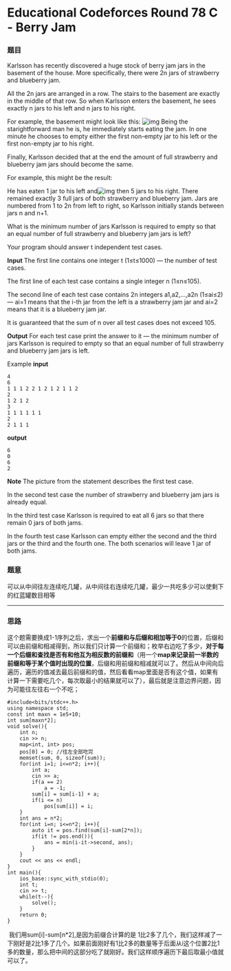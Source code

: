 # Educational Codeforces Round 78  C - Berry Jam



### 题目



Karlsson has recently discovered a huge stock of berry jam jars in the basement of the house. More specifically, there were 2n jars of strawberry and blueberry jam.

All the 2n jars are arranged in a row. The stairs to the basement are exactly in the middle of that row. So when Karlsson enters the basement, he sees exactly n jars to his left and n jars to his right.

For example, the basement might look like this:
![img](https://uploadfiles.nowcoder.com/images/20191223/517318077_1577097924303_8F079454660B77C941FD8C211F494797)
Being the starightforward man he is, he immediately starts eating the jam. In one minute he chooses to empty either the first non-empty jar to his left or the first non-empty jar to his right.

Finally, Karlsson decided that at the end the amount of full strawberry and blueberry jam jars should become the same.

For example, this might be the result:

He has eaten 1 jar to his left and![img](https://uploadfiles.nowcoder.com/images/20191223/517318077_1577097924431_8F079454660B77C941FD8C211F494797) then 5 jars to his right. There remained exactly 3 full jars of both strawberry and blueberry jam.
Jars are numbered from 1 to 2n from left to right, so Karlsson initially stands between jars n and n+1.

What is the minimum number of jars Karlsson is required to empty so that an equal number of full strawberry and blueberry jam jars is left?

Your program should answer t independent test cases.

**Input**
The first line contains one integer t (1≤t≤1000) — the number of test cases.

The first line of each test case contains a single integer n (1≤n≤105).

The second line of each test case contains 2n integers a1,a2,…,a2n (1≤ai≤2) — ai=1 means that the i-th jar from the left is a strawberry jam jar and ai=2 means that it is a blueberry jam jar.

It is guaranteed that the sum of n over all test cases does not exceed 105.

**Output**
For each test case print the answer to it — the minimum number of jars Karlsson is required to empty so that an equal number of full strawberry and blueberry jam jars is left.

Example
**input**

```
4
6
1 1 1 2 2 1 2 1 2 1 1 2
2
1 2 1 2
3
1 1 1 1 1 1
2
2 1 1 1
```

**output**

```
6
0
6
2
```

**Note**
The picture from the statement describes the first test case.

In the second test case the number of strawberry and blueberry jam jars is already equal.

In the third test case Karlsson is required to eat all 6 jars so that there remain 0 jars of both jams.

In the fourth test case Karlsson can empty either the second and the third jars or the third and the fourth one. The both scenarios will leave 1 jar of both jams.





### 题意

  可以从中间往左连续吃几罐，从中间往右连续吃几罐，最少一共吃多少可以使剩下的红蓝罐数目相等

---





### 思路



   这个题需要换成1-1序列之后，求出一个**前缀和与后缀和相加等于0**的位置，后缀和可以由前缀和相减得到，所以我们只计算一个前缀和；枚举右边吃了多少，**对于每一个后缀和查找是否有和他互为相反数的前缀和**（用一个**map来记录前一半数的前缀和等于某个值时出现的位置**，后缀和用前缀和相减就可以了。然后从中间向后遍历，遍历的值减去最后前缀和的值，然后看看map里面是否有这个值，如果有计算一下需要吃几个，每次取最小的结果就可以了），最后就是注意边界问题，因为可能往左往右一个不吃；

```
#include<bits/stdc++.h>
using namespace std;
const int maxn = 1e5+10;
int sum[maxn*2];
void solve(){
    int n;
    cin >> n;
    map<int, int> pos;
    pos[0] = 0; //往左全部吃完
    memset(sum, 0, sizeof(sum));
    for(int i=1; i<=n*2; i++){
        int a;
        cin >> a;
        if(a == 2)
            a = -1;     
        sum[i] = sum[i-1] + a;
        if(i <= n)
            pos[sum[i]] = i;
    }
    int ans = n*2;
    for(int i=n; i<=n*2; i++){
        auto it = pos.find(sum[i]-sum[2*n]);
        if(it != pos.end()){
            ans = min(i-it->second, ans);
        }
    }
    cout << ans << endl;
}
int main(){
    ios_base::sync_with_stdio(0);
    int t;
    cin >> t;
    while(t--){
        solve();
    }
    return 0;
}
```





​    我们用sum[i]-sum[n*2],是因为前缀合计算的是 1比2多了几个，我们这样减了一下刚好是2比1多了几个。如果前面刚好有1比2多的数量等于后面从i这个位置2比1多的数量，那么把中间的这部分吃了就刚好。我们这样顺序遍历下最后取最小值就可以了。